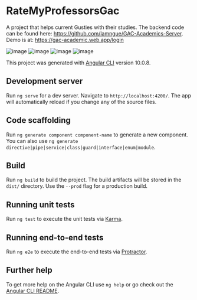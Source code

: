# RateMyProfessorsGac
A project that helps current Gusties with their studies. The backend code can be found here: https://github.com/lamngue/GAC-Academics-Server. Demo is at: https://gac-academic.web.app/login

![image](https://user-images.githubusercontent.com/34784901/104797363-115ce400-57f0-11eb-894f-ab5fbfb0ac7d.png)
![image](https://user-images.githubusercontent.com/34784901/104797399-4b2dea80-57f0-11eb-9af8-3c743c553438.png)
![image](https://user-images.githubusercontent.com/34784901/104797694-b5e02580-57f2-11eb-95f3-bc1d3c4d9ca5.png)
![image](https://user-images.githubusercontent.com/34784901/104797712-cd1f1300-57f2-11eb-9808-5af3d2e8ca7e.png)

This project was generated with [Angular CLI](https://github.com/angular/angular-cli) version 10.0.8.

## Development server

Run `ng serve` for a dev server. Navigate to `http://localhost:4200/`. The app will automatically reload if you change any of the source files.

## Code scaffolding

Run `ng generate component component-name` to generate a new component. You can also use `ng generate directive|pipe|service|class|guard|interface|enum|module`.

## Build

Run `ng build` to build the project. The build artifacts will be stored in the `dist/` directory. Use the `--prod` flag for a production build.

## Running unit tests

Run `ng test` to execute the unit tests via [Karma](https://karma-runner.github.io).

## Running end-to-end tests

Run `ng e2e` to execute the end-to-end tests via [Protractor](http://www.protractortest.org/).

## Further help

To get more help on the Angular CLI use `ng help` or go check out the [Angular CLI README](https://github.com/angular/angular-cli/blob/master/README.md).
